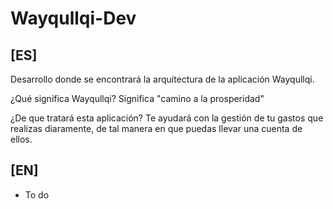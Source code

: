 # Wayqullqi-Dev

## [ES]
Desarrollo donde se encontrará la arquitectura de la aplicación Wayqullqi.

¿Qué significa Wayqullqi?
Significa "camino a la prosperidad"

¿De que tratará esta aplicación?
Te ayudará con la gestión de tu gastos que realizas diaramente, de tal manera en que puedas llevar una cuenta de ellos.

## [EN]
- To do
